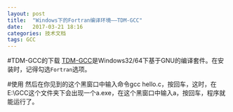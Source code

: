 ```yaml
---
layout: post
title:  "Windows下的Fortran编译环境——TDM-GCC"
date:   2017-03-21 18:16
categories: 技术文档
tags: GCC
---
```


#TDM-GCC的下载
[TDM-GCC](http://tdm-gcc.tdragon.net/download)是Windows32/64下基于GNU的编译套件。在安装时，记得勾选`Fortran`选项。

#使用
然后在你见到的这个黑窗口中输入命令gcc hello.c，按回车，这时，在E:\GCC这个文件夹下会出现一个a.exe，在这个黑窗口中输入a，按回车，程序就能运行了。